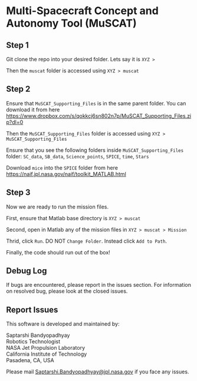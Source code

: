 # Multi-Spacecraft Concept and Autonomy Tool (MuSCAT) 

## Step 1 

Git clone the repo into your desired folder. Lets say it is `XYZ >`

Then the `muscat` folder is accessed using `XYZ > muscat`


## Step 2

Ensure that `MuSCAT_Supporting_Files` is in the same parent folder. You can download it from here https://www.dropbox.com/s/qokkcj6sn802n7p/MuSCAT_Supporting_Files.zip?dl=0 

Then the `MuSCAT_Supporting_Files` folder is accessed using `XYZ > MuSCAT_Supporting_Files`

Ensure that you see the following folders inside `MuSCAT_Supporting_Files` folder: `SC_data`, `SB_data`, `Science_points`, `SPICE`, `time`, `Stars`

Download `mice` into the `SPICE` folder from here https://naif.jpl.nasa.gov/naif/toolkit_MATLAB.html


## Step 3

Now we are ready to run the mission files. 

First, ensure that Matlab base directory is `XYZ > muscat`

Second, open in Matlab any of the mission files in `XYZ > muscat > Mission` 

Thrid, click `Run`. DO NOT `Change Folder`. Instead click `Add to Path`. 

Finally, the code should run out of the box!  

## Debug Log
If bugs are encountered, please report in the issues section. For information on resolved bug, please look at the closed issues. 

## Report Issues

This software is developed and maintained by:

Saptarshi Bandyopadhyay\
Robotics Technologist\
NASA Jet Propulsion Laboratory\
California Institute of Technology\
Pasadena, CA, USA 

Please mail Saptarshi.Bandyopadhyay@jpl.nasa.gov if you face any issues. 
